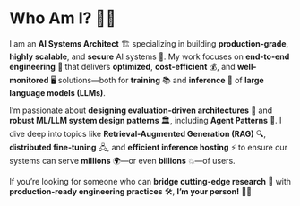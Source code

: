 # Who Am I? 🤖✨

I am an **AI Systems Architect** 🏗️ specializing in building **production-grade**, **highly scalable**, and **secure** AI systems 🔐. My work focuses on **end-to-end engineering** 🔄 that delivers **optimized**, **cost-efficient** 💰, and **well-monitored** 🖥️ solutions—both for **training** 📚 and **inference** 🚀 of **large language models (LLMs)**.

I’m passionate about **designing evaluation-driven architectures** 🎯 and **robust ML/LLM system design patterns** 🏛️, including **Agent Patterns** 🤝. I dive deep into topics like **Retrieval-Augmented Generation (RAG)** 🔍, **distributed fine-tuning** 🖧, and **efficient inference hosting** ⚡ to ensure our systems can serve **millions** 🌍—or even **billions** 💥—of users.

If you’re looking for someone who can **bridge cutting-edge research** 📜 with **production-ready engineering practices** 🛠️, **I’m your person!** 🎯🔥
